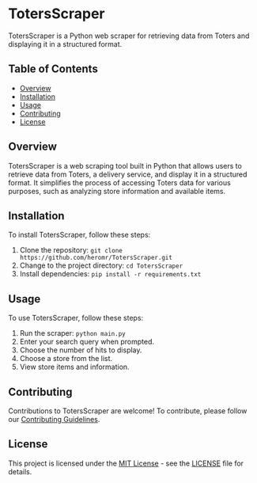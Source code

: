 <h1>TotersScraper</h1>

<p>TotersScraper is a Python web scraper for retrieving data from Toters and displaying it in a structured format.</p>

<h2>Table of Contents</h2>

<ul>
  <li><a href="#overview">Overview</a></li>
  <li><a href="#installation">Installation</a></li>
  <li><a href="#usage">Usage</a></li>
  <li><a href="#contributing">Contributing</a></li>
  <li><a href="#license">License</a></li>
</ul>

<h2 id="overview">Overview</h2>

<p>TotersScraper is a web scraping tool built in Python that allows users to retrieve data from Toters, a delivery service, and display it in a structured format. It simplifies the process of accessing Toters data for various purposes, such as analyzing store information and available items.</p>

<h2 id="installation">Installation</h2>

<p>To install TotersScraper, follow these steps:
<ol>
  <li>Clone the repository: <code>git clone https://github.com/heromr/TotersScraper.git</code></li>
  <li>Change to the project directory: <code>cd TotersScraper</code></li>
  <li>Install dependencies: <code>pip install -r requirements.txt</code></li>
</ol>
</p>

<h2 id="usage">Usage</h2>

<p>To use TotersScraper, follow these steps:
<ol>
  <li>Run the scraper: <code>python main.py</code></li>
  <li>Enter your search query when prompted.</li>
  <li>Choose the number of hits to display.</li>
  <li>Choose a store from the list.</li>
  <li>View store items and information.</li>
</ol>
</p>

<h2 id="contributing">Contributing</h2>

<p>Contributions to TotersScraper are welcome! To contribute, please follow our <a href="CONTRIBUTING.md">Contributing Guidelines</a>.</p>

<h2 id="license">License</h2>

<p>This project is licensed under the <a href="LICENSE">MIT License</a> - see the <a href="LICENSE">LICENSE</a> file for details.</p>
